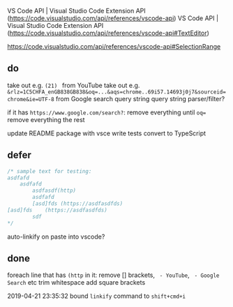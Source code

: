 

VS Code API | Visual Studio Code Extension API (https://code.visualstudio.com/api/references/vscode-api)
VS Code API | Visual Studio Code Extension API (https://code.visualstudio.com/api/references/vscode-api#TextEditor)

https://code.visualstudio.com/api/references/vscode-api#SelectionRange


## do


take out e.g. `(21) ` from YouTube
take out e.g. `&rlz=1C5CHFA_enGB838GB838&oq=...&aqs=chrome..69i57.14693j0j7&sourceid=chrome&ie=UTF-8` from Google search query string
query string parser/filter?

if it has `https://www.google.com/search?`:
  remove everything until `oq=`
  remove everything the rest

update README
package with vsce
write tests
convert to TypeScript



## defer

```js
/* sample text for testing:
asdfafd
	asdfafd
		asdfasdf(http)
		asdfafd
		[asd]fds (https://asdfasdfds)
[asd]fds    (https://asdfasdfds)
		sdf
*/
```

auto-linkify on paste into vscode?

## done

foreach line that has `(http` in it:
  remove [] brackets, ` - YouTube`, ` - Google Search` etc
  trim whitespace
  add square brackets

2019-04-21 23:35:32
bound `linkify` command to `shift+cmd+i`